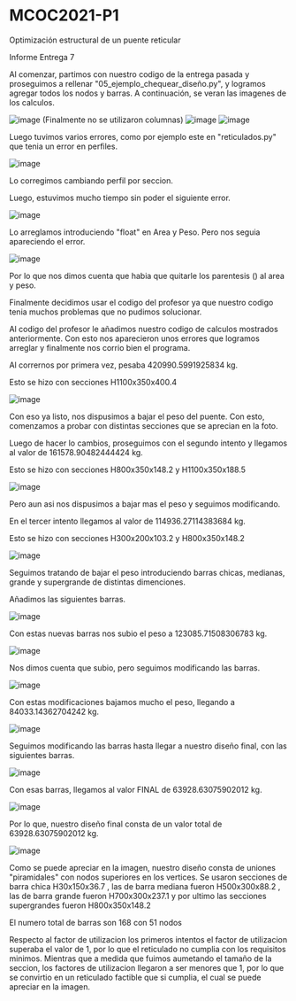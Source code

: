 # MCOC2021-P1
Optimización estructural de un puente reticular


Informe Entrega 7

Al comenzar, partimos con nuestro codigo de la entrega pasada y proseguimos a rellenar "05_ejemplo_chequear_diseño.py", y logramos agregar todos los nodos y barras.
A continuación, se veran las imagenes de los calculos. 

![image](https://user-images.githubusercontent.com/88512479/135770874-1a92fb11-8f42-4439-91c1-5f20b2efd164.png)
(Finalmente no se utilizaron columnas)
![image](https://user-images.githubusercontent.com/88512479/135766485-c4d1e06f-9455-4f9c-a367-31bd6b287fd3.png)
![image](https://user-images.githubusercontent.com/88512479/135766512-4ef5a618-247d-48fc-9443-8edaf321733a.png)


Luego tuvimos varios errores, como por ejemplo este en "reticulados.py" que tenia un error en perfiles. 

![image](https://user-images.githubusercontent.com/88512479/135766640-590eaefc-5ad6-4cd9-bf0e-2aeefb8f0150.png)

Lo corregimos cambiando perfil por seccion. 

Luego, estuvimos mucho tiempo sin poder el siguiente error. 

![image](https://user-images.githubusercontent.com/88512479/135766786-63c3f452-7014-4a29-b4a8-5a5ea3c13d06.png)

Lo arreglamos introduciendo "float" en Area y Peso. Pero nos seguia apareciendo el error. 

![image](https://user-images.githubusercontent.com/88512479/135766815-b5a4ec4f-bf47-420c-ace0-9163065cb810.png)

Por lo que nos dimos cuenta que habia que quitarle los parentesis () al area y peso. 


Finalmente decidimos usar el codigo del profesor ya que nuestro codigo tenia muchos problemas que no pudimos solucionar. 

Al codigo del profesor le añadimos nuestro codigo de calculos mostrados anteriormente. Con esto nos aparecieron unos errores que logramos arreglar y finalmente nos corrio bien el programa. 


Al corrernos por primera vez, pesaba 420990.5991925834 kg.

Esto se hizo con secciones H1100x350x400.4

![image](https://user-images.githubusercontent.com/88512479/135768832-5f0a8f6a-ccd7-4d7a-87c9-fb675462f5bd.png)


Con eso ya listo, nos dispusimos a bajar el peso del puente. Con esto, comenzamos a probar con distintas secciones que se aprecian en la foto. 

Luego de hacer lo cambios, proseguimos con el segundo intento y llegamos al valor de 161578.90482444424 kg.

Esto se hizo con secciones H800x350x148.2 y H1100x350x188.5

![image](https://user-images.githubusercontent.com/88512479/135768906-ce441e75-4bb0-4e64-b29f-ce24b7e61996.png)


Pero aun asi nos dispusimos a bajar mas el peso y seguimos modificando. 

En el tercer intento llegamos al valor de 114936.27114383684 kg.

Esto se hizo con secciones H300x200x103.2 y H800x350x148.2

![image](https://user-images.githubusercontent.com/88512479/135768963-2a2aacdd-0722-4958-8292-c9cf4b2e2fa2.png)


Seguimos tratando de bajar el peso introduciendo barras chicas, medianas, grande y supergrande de distintas dimenciones. 

Añadimos las siguientes barras. 

![image](https://user-images.githubusercontent.com/88512479/135769815-dc9edb97-c203-45b1-ac3f-d21fa8f265d0.png)

Con estas nuevas barras nos subio el peso a 123085.71508306783 kg.

![image](https://user-images.githubusercontent.com/88512479/135769840-1660bf7e-97a8-4d4a-a912-cfbb2b676c41.png)


Nos dimos cuenta que subio, pero seguimos modificando las barras. 

![image](https://user-images.githubusercontent.com/88512479/135769925-4d12569c-116d-47ee-82f5-19187b772ac1.png)

Con estas modificaciones bajamos mucho el peso, llegando a 84033.14362704242 kg.

![image](https://user-images.githubusercontent.com/88512479/135769958-cbe48168-b3d3-40a8-a3ed-4b87bd864ac8.png)

Seguimos modificando las barras hasta llegar a nuestro diseño final, con las siguientes barras. 

![image](https://user-images.githubusercontent.com/88512479/135770135-d99fe2fa-0eba-487b-b929-c2a17da5fb3c.png)

Con esas barras, llegamos al valor FINAL de 63928.63075902012 kg.

![image](https://user-images.githubusercontent.com/88512479/135770156-3f6e9e51-51ba-4f08-ac8e-c272841a0842.png)

Por lo que, nuestro diseño final consta de un valor total de 63928.63075902012 kg. 

![image](https://user-images.githubusercontent.com/88512479/135770268-5017a1bb-4a6d-4104-bed7-0fee0085f983.png)

Como se puede apreciar en la imagen, nuestro diseño consta de uniones "piramidales" con nodos superiores en los vertices. Se usaron secciones de barra chica H30x150x36.7 , las de barra mediana fueron H500x300x88.2 , las de barra grande fueron H700x300x237.1 y por ultimo las secciones supergrandes fueron H800x350x148.2 

El numero total de barras son 168 con 51 nodos

Respecto al factor de utilizacion los primeros intentos el factor de utilizacion superaba el valor de 1, por lo que el reticulado no cumplia con los requisitos minimos. Mientras que a medida que fuimos aumetando el tamaño de la seccion, los factores de utilizacion llegaron a ser menores que 1, por lo que se convirtio en un reticulado factible que si cumplia, el cual se puede apreciar en la imagen. 






























